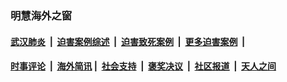 
### 明慧海外之窗

####  [武汉肺炎](indexes/365.md?t=05221201) &nbsp;|&nbsp;  [迫害案例综述](indexes/328.md?t=05221201) &nbsp;|&nbsp; [迫害致死案例](indexes/277.md?t=05221201)  &nbsp;|&nbsp; [更多迫害案例](indexes/81.md?t=05221201)  &nbsp;|&nbsp; 
####  [时事评论](indexes/19.md?t=05221201) &nbsp;|&nbsp; [海外简讯](indexes/245.md?t=05221201)&nbsp;|&nbsp;  [社会支持](indexes/140.md?t=05221201) &nbsp;|&nbsp; [褒奖决议](indexes/282.md?t=05221201) &nbsp;|&nbsp; [社区报道](indexes/91.md?t=05221201)  &nbsp;|&nbsp; [天人之间](indexes/78.md?t=05221201) 


